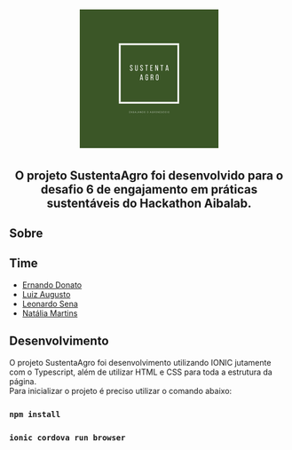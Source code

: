 <h1 align="center">
    <img height="250" src="web/src/assets/logo.png">
</h1>

<h2 align="center"> O projeto SustentaAgro foi desenvolvido para o desafio 6 de engajamento em práticas sustentáveis do Hackathon Aibalab. </h2>

## Sobre

## Time

- [Ernando Donato](https://www.linkedin.com/in/ernando-donato/)
- [Luiz Augusto](https://www.linkedin.com/in/luiz-augusto-penas-de-britto-3279b418/)
- [Leonardo Sena](https://www.linkedin.com/in/leosena21/)
- [Natália Martins](http://linkedin.com/in/natália-martins-b82950198)

## Desenvolvimento

O projeto SustentaAgro foi desenvolvimento utilizando IONIC jutamente com o Typescript, além de utilizar HTML e CSS para toda a estrutura da página.<br />
Para inicializar o projeto é preciso utilizar o comando abaixo:


### `npm install`
### `ionic cordova run browser`
